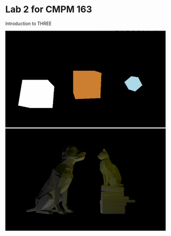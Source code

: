 # Lab 2 for CMPM 163
Introduction to THREE

![Part 1](images/part1gif.gif)
![Part 2](images/part2image.png)
